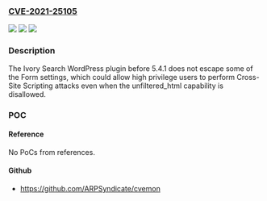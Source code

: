 ### [CVE-2021-25105](https://cve.mitre.org/cgi-bin/cvename.cgi?name=CVE-2021-25105)
![](https://img.shields.io/static/v1?label=Product&message=Ivory%20Search%20%E2%80%93%20WordPress%20Search%20Plugin&color=blue)
![](https://img.shields.io/static/v1?label=Version&message=5.4.1%3C%205.4.1%20&color=brighgreen)
![](https://img.shields.io/static/v1?label=Vulnerability&message=CWE-79%20Cross-site%20Scripting%20(XSS)&color=brighgreen)

### Description

The Ivory Search WordPress plugin before 5.4.1 does not escape some of the Form settings, which could allow high privilege users to perform Cross-Site Scripting attacks even when the unfiltered_html capability is disallowed.

### POC

#### Reference
No PoCs from references.

#### Github
- https://github.com/ARPSyndicate/cvemon

